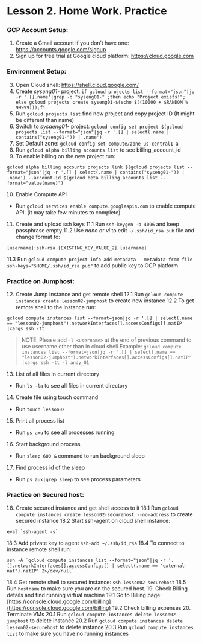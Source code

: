 # Lesson 2. Home Work. Practice
### GCP Account Setup:
1. Create a Gmail account if you don’t have one: https://accounts.google.com/signup
2. Sign up for free trial at Google cloud platform: https://cloud.google.com

### Environment Setup:
3. Open Cloud shell: https://shell.cloud.google.com/
4. Create *syseng01-* project: `if gcloud projects list --format="json"|jq -r '.[].name'|grep -q "syseng01-" ;then echo "Project exists!"; else gcloud projects create syseng01-$(echo $((10000 + $RANDOM % 99999)));fi`
5. Run `gcloud projects list` find new project and copy project ID (It might be different than name)
6. Switch to *sysaeng01-* project: `gcloud config set project $(gcloud projects list --format="json"|jq -r '.[] | select(.name | contains("syseng01-")) | .name')`
7. Set Default zone: `gcloud config set compute/zone us-central1-a`
8. Run `gcloud alpha billing accounts list` to see billing_account_id
9. To enable billing on the new project run: 
```
gcloud alpha billing accounts projects link $(gcloud projects list --format="json"|jq -r '.[] | select(.name | contains("syseng01-")) | .name') --account-id $(gcloud beta billing accounts list --format="value(name)")
```
10. Enable Compute API
  - Run `gcloud services enable compute.googleapis.com` to enable compute API. (it may take few minutes to complete)
11. Create and upload ssh keys
11.1 Run `ssh-keygen -b 4096` and keep passphrase empty
11.2 Use *nano* or *vi* to edit `~/.ssh/id_rsa.pub` file and change format to:
```
[username]:ssh-rsa [EXISTING_KEY_VALUE_2] [username]
```
11.3 Run `gcloud compute project-info add-metadata --metadata-from-file ssh-keys="$HOME/.ssh/id_rsa.pub"` to add public key to GCP platform

### Practice on Jumphost:
12. Create Jump Instance and get remote shell
12.1 Run `gcloud compute instances create lesson02-jumphost` to create new instance
12.2 To get remote shell to the Instance run:
```
gcloud compute instances list --format=json|jq -r '.[] | select(.name == "lesson02-jumphost").networkInterfaces[].accessConfigs[].natIP' |xargs ssh -tt
```
  > NOTE: Please add `-l <username>` at the end of previous command to use username other than in cloud shell
  > Example: `gcloud compute instances list --format=json|jq -r '.[] | select(.name == "lesson02-jumphost").networkInterfaces[].accessConfigs[].natIP' |xargs ssh -tt -l andy_01`

13. List of all files in current directory
  - Run `ls -la` to see all files in current directory
14. Create file using touch command
  - Run `touch lesson02`
15. Print all process list
  - Run `ps axu` to see all processes running
16. Start background process
  - Run `sleep 600 &` command to run background sleep
17. Find process id of the sleep
  - Run `ps aux|grep sleep` to see process parameters

### Practice on Secured host:
18. Create secured instance and get shell access to it
  18.1 Run `gcloud compute instances create lesson02-securehost --no-address` to create secured instance
  18.2 Start ssh-agent on cloud shell instance:
```
eval `ssh-agent -s`
```
  18.3 Add private key to agent `ssh-add ~/.ssh/id_rsa`
  18.4 To connect to instance remote shell run: 
```
ssh -A `gcloud compute instances list --format="json"|jq -r '.[].networkInterfaces[].accessConfigs[] | select(.name == "external-nat").natIP' 2>/dev/null`
```
  18.4 Get remote shell to secured instance: `ssh lesson02-securehost`
  18.5 Run `hostname` to make sure you are on the secured host.
19. Check Billing details and find running virtual machine
  19.1 Go to Billing page: [https://console.cloud.google.com/billing](https://console.cloud.google.com/billing)
  19.2 Check billing expenses
20. Terminate VMs
  20.1 Run `gcloud compute instances delete lesson02-jumphost` to delete instance
  20.2 Run `gcloud compute instances delete lesson02-securehost` to delete instance
  20.3 Run `gcloud compute instances list` to make sure you have no running instances
